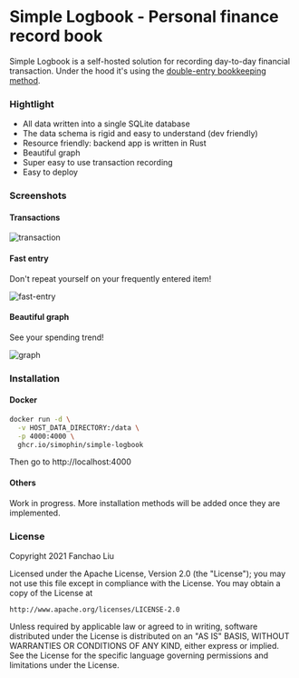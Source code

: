 #  Simple Logbook - Personal finance record book

Simple Logbook is a self-hosted solution for recording day-to-day financial transaction. 
Under the hood it's using the [double-entry bookkeeping method](https://en.wikipedia.org/wiki/Double-entry_bookkeeping).

### Hightlight
* All data written into a single SQLite database
* The data schema is rigid and easy to understand (dev friendly)
* Resource friendly: backend app is written in Rust
* Beautiful graph
* Super easy to use transaction recording
* Easy to deploy

### Screenshots

#### Transactions

![transaction](https://user-images.githubusercontent.com/273191/147421810-c2631a38-610a-4ece-ad41-d37bba894c10.png)

#### Fast entry

Don't repeat yourself on your frequently entered item!

![fast-entry](https://user-images.githubusercontent.com/273191/147421886-a1b472d0-df72-4ab2-b1f6-26e16f2ee301.gif)


#### Beautiful graph

See your spending trend!

![graph](https://user-images.githubusercontent.com/273191/147421899-27757a87-08ff-43ac-8c74-cd348085a3d2.gif)


### Installation

#### Docker

```bash
docker run -d \
  -v HOST_DATA_DIRECTORY:/data \
  -p 4000:4000 \
  ghcr.io/simophin/simple-logbook
```

Then go to http://localhost:4000

#### Others
Work in progress. More installation methods will be added once they are implemented.


### License

Copyright 2021 Fanchao Liu

Licensed under the Apache License, Version 2.0 (the "License");
you may not use this file except in compliance with the License.
You may obtain a copy of the License at

    http://www.apache.org/licenses/LICENSE-2.0

Unless required by applicable law or agreed to in writing, software
distributed under the License is distributed on an "AS IS" BASIS,
WITHOUT WARRANTIES OR CONDITIONS OF ANY KIND, either express or implied.
See the License for the specific language governing permissions and
limitations under the License.
